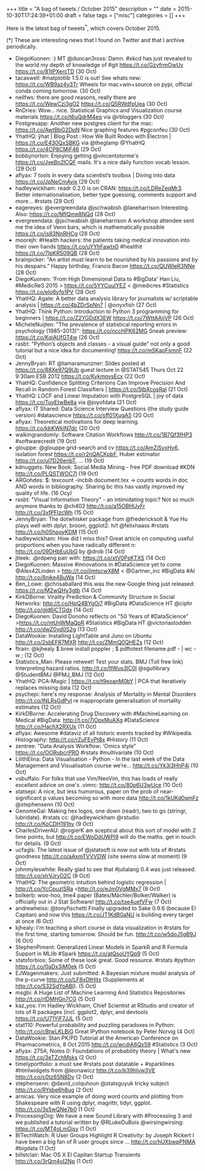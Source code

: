 +++
title = "A bag of tweets / October 2015"
description = ""
date = 2015-10-30T17:24:39+01:00
draft = false
tags = ["misc"]
categories = []
+++

Here is the latest bag of tweets<sup>\*</sup>, which covers October 2015.

<!--more-->

(\*) These are interesting news that I found on Twitter and that I archive periodically.

- DiegoKuonen: :) MT @duncan3ross: Damn. #xkcd has just revealed to the world my depth of knowledge of #git <https://t.co/GzvfrmOwUv> <https://t.co/81tPXercTD> (30 Oct)
- tacaswell: #matplotlib 1.5.0 is out! See whats new: <https://t.co/WB9az4y3Tr> Wheels for mac+win+source on pypi, official conda coming tomorrow. (30 Oct)
- neilfws: there are good reasons, really there are <https://t.co/WewCzj3gO2> <https://t.co/Q5RWdfpUea> (30 Oct)
- RnDries: Wow... nice. Statistical Graphics and Visualization course materials <https://t.co/t6uQdrM4eq> via @rbloggers (30 Oct)
- Postgresapp: Another new postgres client for the mac: <https://t.co/AwtBbG2DpN> Nice graphing features #pgconfeu (30 Oct)
- YhatHQ: ŷhat | Blog Post : How We Built Rodeo with Electron | <https://t.co/E430QxSBKG> via @theglamp @YhatHQ <https://t.co/4CP8CMjF46> (29 Oct)
- bobbynorton: Enjoying getting @vincentstorme's <https://t.co/JveBn2lCQF> mails. It's a nice daily function vocab lesson. (29 Oct)
- aflyax: 7 tools in every data scientist’s toolbox | Diving into data <https://t.co/JpNeCmAvjx> (29 Oct)
- hadleywickham: readr 0.2.0 is on CRAN: <https://t.co/LDReZeqMr3>. Better internationalisation, better type guessing, comments support and more... #rstats (28 Oct)
- eagereyes: @evergreendata @jschwabish @laneharrison Interesting. Also: <https://t.co/NfIQme8NQd> (28 Oct)
- evergreendata: @jschwabish @laneharrison A workshop attendee sent me the idea of Venn bars, which is mathematically possible <https://t.co/is83NnRHCg> (28 Oct)
- moorejh: #Health hackers: the patients taking medical innovation into their own hands <https://t.co/uYYhFawtx0> #healthit <https://t.co/7lpKRS09QB> (28 Oct)
- brainpicker: "An artist must learn to be nourished by his passions and by his despairs.” Happy birthday, Francis Bacon <https://t.co/QUWIeR3NNe> (28 Oct)
- DiegoKuonen: 'From High Dimensional Data to #BigData' Han Liu, #MedicReS 2015 > <https://t.co/5YYCuuIYEZ> < @medicres #Statistics <https://t.co/eIo6yfp1PV> (28 Oct)
- YhatHQ: Agate: A better data analysis library for journalists w/ scriptable analysis | <https://t.co/4bZDrSpNn7> | @onyxfish (27 Oct)
- YhatHQ: Think Python: Introduction to Python 3 programming for beginners | <https://t.co/Z2YGDdX3EW> <https://t.co/7WttAAijVP> (26 Oct)
- MicheleNuijten: "The prevalence of statistical reporting errors in psychology (1985–2013)": <https://t.co/nccHPK62MG> Sneak preview: <https://t.co/KqiAUfGT4w> (26 Oct)
- rasbt: "Python’s objects and classes - a visual guide" not only a good tutorial but a nice idea for documenting! <https://t.co/mSKapFsmnF> (22 Oct)
- JennyBryan: RT @tamaramunzner: Slides posted at <https://t.co/88Xe97Q9Ub> guest lecture in @STAT545 Thurs Oct 22 9:30am ESB 2012 <https://t.co/KykmnvsEcx> (22 Oct)
- YhatHQ: Confidence Splitting Criterions Can Improve Precision And Recall in Random Forest Classifiers | <https://t.co/5tbXcosRaI> (21 Oct)
- YhatHQ: LOCF and Linear Imputation with PostgreSQL | joy of data <https://t.co/TuyEtwBe8a> via @joyofdata (21 Oct)
- aflyax: IT Shared: Data Science Interview Questions (the study guide version) #datascience <https://t.co/sff01XugA5> (20 Oct)
- aflyax: Theoretical motivations for deep learning. <https://t.co/kbKWklN7dc> (20 Oct)
- walkingrandomly: Software Citation Workflows <http://t.co/1B7Qf3fHP3> #softwarecredit (19 Oct)
- glouppe: @glouppe grid-search and cv <https://t.co/AmZiSyxHy6>, isolation forest <https://t.co/r2nQACKpbF>, Huber estimator <https://t.co/ul7D26enbT>, ... (19 Oct)
- kdnuggets: New Book: Social Media Mining - free PDF download #KDN <http://t.co/PLQSTWOC7l> (19 Oct)
- ARGohdes: \$: texcount -incbib document.tex -> counts words in doc AND words in bibliography. Sharing bc this has vastly improved my quality of life. (16 Ocy)
- rasbt: "Visual Information Theory" - an intimidating topic? Not so much anymore thanks to @ch402 <http://t.co/a15OBHUyFr> <http://t.co/3xfPFIzcWh> (15 Oct)
- JennyBryan: The dotwhisker package from @fredericksolt & Yue Hu plays well with dplyr, broom, ggplot2. h/t @felixhaass #rstats <http://t.co/h0ShpoyKDM> (15 Oct)
- hadleywickham: How did I miss this? Great article on computing useful proportions when you have radically different n: <http://t.co/09DHbEuUbG> by @drob (14 Oct)
- jtleek: .@rdpeng pair with: <https://t.co/xtV0PsKTXS> (14 Oct)
- DiegoKuonen: Massive #innovations in #DataScience yet to come @Alex42Linden > <http://t.co/jlmtscwX8M> < @Gartner_inc #BigData #AI <http://t.co/8nike4BuWa> (14 Oct)
- Ben_Lowe: @chrisaballard this was the new Google thing just released: <https://t.co/M2wQHy3gtb> (14 Oct)
- KirkDBorne: Virality Prediction & Community Structure in Social Networks: <http://t.co/HpQ4BYgOj7> #BigData #DataScience HT @ciphr <http://t.co/gld6jCTGdx> (14 Oct)
- DiegoKuonen: David Donoho reflects on "50 Years of #DataScience" ><https://t.co/ntUnWMaQpR> #Statistics #BigData HT @victoriastodden <http://t.co/dwZ0yd0S2g> (13 Oct)
- DataWookie: Installing LightTable and Juno on Ubuntu <http://t.co/2sbEFR7MXR> <http://t.co/ZMmQ0QHEZs> (12 Oct)
- ftrain: @kjhealy $ brew install poppler ; $ pdftotext filename.pdf - | wc -w ; (12 Oct)
- Statistics_Man: Please retweet! Test your stats. BMJ (Toll free link) Interpreting hazard ratios. <http://t.co/fIWus3lC0l> @sgullibrary @StudentBMJ @PMJ_BMJ (12 Oct)
- YhatHQ: PCA-Magic | <https://t.co/t9eoanM0bY> | PCA that iteratively replaces missing data (12 Oct)
- psychepi: here's my response: Analysis of Mortality in Mental Disorders <http://t.co/lNLRsGdPyI> re inappropriate generalisation of mortality estimates (12 Oct)
- KirkDBorne: Accelerating Drug Discovery with #MachineLearning on Medical #BigData: <http://t.co/7jOpxMuAXg> #DataScience <http://t.co/HachX2RXUx> (11 Oct)
- aflyax: Awesome #dataviz of all historic events tracked by #Wikipedia. Histography: <http://t.co/rZuFEvPt8x> #History (11 Oct)
- zentree: "Data Analysis Workflow: ‘Omics style" <https://t.co/OORubcrPRO> #rstats #multivariate (10 Oct)
- LilithElina: Data Visualisation - Python - In the last week of the Data Management and Visualisation course we’re... <http://t.co/Yk3j3HhP4i> (10 Oct)
- vsbuffalo: For folks that use Vim/NeoVim, this has loads of really excellent advice on one's .vimrc: <http://t.co/80p6U3wUce> (10 Oct)
- statsepi: A nice, but less humorous, paper on the prob of near-significant p values becoming so with more data <http://t.co/1kUKd0qmFz> @stephensenn (10 Oct)
- GenomeGal: Making hex logos, one down (readr), two to go (stringr, lubridate). #rstats cc: @hadleywickham @rstudio <http://t.co/KoCDH191hv> (9 Oct)
- CharlesDriverAU: @rogierK am sceptical about this sort of model with 2 time points, but <http://t.co/EWoDdUWPl9> will do the maths. get in touch for details. (9 Oct)
- ucfagls: The latest issue of @jstatsoft is now out with lots of #rstats goodness <http://t.co/aAxmTVVVDW> (site seems slow at moment) (9 Oct)
- johnmyleswhite: Really glad to see that #julialang 0.4 was just released: <http://t.co/xIrVJryD2C> (9 Oct)
- YhatHQ: The geometric intuition behind logistic regression | <http://t.co/YcCpuzISRa> <http://t.co/eJm0VgMMx7 (8 Oct)
- bolkerb: woo-hoo, lme4 paper (Bates/Mächler/Bolker/Walker) is officially out in J Stat Software! <http://t.co/txe4uefVFw> (7 Oct)
- andrewheiss: @tonyfischetti Finally upgraded to Sake 0.9.6 (because El Capitan) and now this <https://t.co/JT1KdB0aNU> is building every target at once (6 Oct)
- kjhealy: I'm teaching a short course in data visualization in #rstats for the first time, starting tomorrow. Should be fun. <http://t.co/w5doJ5gB9J> (6 Oct)
- StephenPiment: Generalized Linear Models in SparkR and R Formula Support in MLlib #Spark <https://t.co/atQsoUYQp9> (5 Oct)
- statsforbios: Some of these look great. Good resource. #rstats #python <https://t.co/0aDx3iM0ek> (5 Oct)
- EJWagenmakers: Just submitted: A Bayesian mixture model analysis of the p-curve <http://t.co/LF8xDtHitx> (Supplements at <http://t.co/S32SdYoABI>). (5 Oct)
- msgbi: A Huge List of Machine Learning And Statistics Repositories <http://t.co/rIDMHGn7CG> (5 Oct)
- kaz_yos: I'm Hadley Wickham, Chief Scientist at RStudio and creator of lots of R packages (incl. ggplot2, dplyr, and devtools <https://t.co/U71YjF7JJL> (5 Oct)
- stat110: Powerful probability and puzzling paradoxes in Python: <http://t.co/cBtwLKLBiG> Great IPython notebook by Peter Norvig (4 Oct)
- DataWookie: Stan PK/PD Tutorial at the American Conference on Pharmacometrics, 8 Oct 2015 <http://t.co/wcdiA6Qx59> #Statistics (3 Oct)
- aflyax: 275A, Notes 0: Foundations of probability theory | What's new <https://t.co/3eTZchMsks> (2 Oct)
- timelyportfolio: a must see #rstats post datatable + #sparklines #htmlwidgets from @leonawicz
  <http://t.co/b39hIvw3VE> <http://t.co/c0tz6SN8Dy> (2 Oct)
- stephensenn: @david_colquhoun @statsguyuk tricky subject <http://t.co/RYsbe6h8ug> (2 Oct)
- arnicas: Very nice example of doing word counts and plotting from Shakespeare with R using dplyr, magrittr, tidyr, ggplot. <http://t.co/3s5wQNe7b0> (1 Oct)
- ProcessingOrg: We have a new Sound Library with #Processing 3 and we published a tutorial written by @RLukeDuBois @wirsingwirsing: <https://t.co/MT4oLmGjsy> (1 Oct)
- BITechWatch: R User Groups Highlight R Creativity: by Joseph Rickert I have been a big fan of R user groups since ... <http://t.co/hUXbwpPNMA> #bigdata (1 Oct)
- billstclair: Mac OS X El Capitan Startup Transients <http://t.co/3rQm4oI2Np> (1 Oct)
